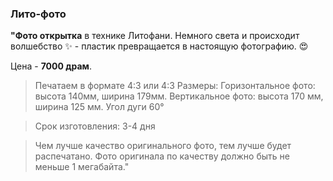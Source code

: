### Лито-фото


**"Фото открытка** в технике Литофани. Немного света и происходит волшебство ✨ - пластик превращается в настоящую фотографию. 😍

Цена - **7000 драм**.

>Печатаем в формате 4:3 или 4:3
>Размеры: Горизонтальное фото: высота 140мм, ширина 179мм.
>Вертикальное фото: высота 170 мм, ширина 125 мм.
>Угол дуги 60°

>Срок изготовления: 3-4 дня

>Чем лучше качество оригинального фото, тем лучше будет распечатано. 
>Фото оригинала по качеству должно быть не меньше 1 мегабайта."